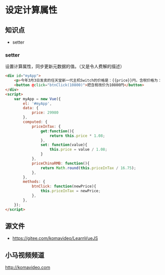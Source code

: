 设定计算属性
============

## 知识点

* setter

### setter

设置计算属性，同步更新元数据的值。（又是令人费解的描述）

~~~html
<div id="myApp">
    <p>今年3月3日发卖的任天堂新一代主机Switch的价格是：{{price}}円，含税价格为：{{priceInTax}}円，折合人民币为：{{priceChinaRMB}}元。</p>
    <button @click="btnClick(10800)">把含税改价为10800円</button>
</div>
<script>
    var myApp = new Vue({
        el: '#myApp',
        data: {
            price: 29980
        },
        computed: {
            priceInTax: {
                get:function(){
                    return this.price * 1.08;
                },
                set: function(value){
                    this.price = value / 1.08;
                }
            },
            priceChinaRMB: function(){
                return Math.round(this.priceInTax / 16.75);
            },
        },
        methods: {
            btnClick: function(newPrice){
                this.priceInTax = newPrice;
            },
        },
    });
</script>
~~~

## 源文件

* https://gitee.com/komavideo/LearnVueJS

## 小马视频频道

http://komavideo.com
